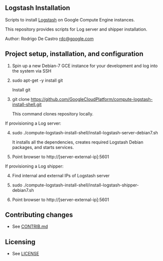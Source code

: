 ## Logstash Installation

Scripts to install [Logstash](http://logstash.net) on Google Compute Engine instances.

This repository provides scripts for Log server and shipper installation.

Author: Rodrigo De Castro <rdc@google.com>

## Project setup, installation, and configuration

1. Spin up a new Debian-7 GCE instance for your development and log into the system via SSH

2. sudo apt-get -y install git

   Install git

3. git clone https://github.com/GoogleCloudPlatform/compute-logstash-install-shell.git

   This command clones repository locally.

If provisioning a Log server:

4. sudo ./compute-logstash-install-shell/install-logstash-server-debian7.sh

   It installs all the dependencies, creates required Logstash Debian packages, and starts services.

5. Point browser to http://[server-external-ip]:5601

If provisioning a Log shipper:

4. Find internal and external IPs of Logstash server

5. sudo ./compute-logstash-install-shell/install-logstash-shipper-debian7.sh <server-internal-ip>

6. Point browser to http://[server-external-ip]:5601

## Contributing changes

* See [CONTRIB.md](CONTRIB.md)

## Licensing

* See [LICENSE](LICENSE)

